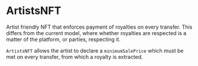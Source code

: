 # ArtistsNFT 

Artist friendly NFT that enforces payment of royalties on every transfer.
This differs from the current model, where whether royalties are respected
is a matter of the platform, or parties, respecting it.

`ArtistsNFT` allows the artist to declare a `minimumSalePrice` which must be met
on every transfer, from which a royalty is extracted.
